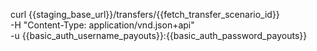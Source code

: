curl {{staging_base_url}}/transfers/{{fetch_transfer_scenario_id}} \
    -H "Content-Type: application/vnd.json+api" \
    -u {{basic_auth_username_payouts}}:{{basic_auth_password_payouts}}
